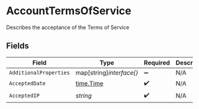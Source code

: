 # AccountTermsOfService

Describes the acceptance of the Terms of Service


## Fields

| Field                                     | Type                                      | Required                                  | Description                               | Example                                   |
| ----------------------------------------- | ----------------------------------------- | ----------------------------------------- | ----------------------------------------- | ----------------------------------------- |
| `AdditionalProperties`                    | map[string]*interface{}*                  | :heavy_minus_sign:                        | N/A                                       |                                           |
| `AcceptedDate`                            | [time.Time](https://pkg.go.dev/time#Time) | :heavy_check_mark:                        | N/A                                       |                                           |
| `AcceptedIP`                              | *string*                                  | :heavy_check_mark:                        | N/A                                       | 127.0.0.1                                 |